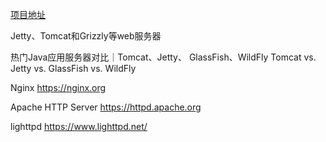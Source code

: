 [项目地址](https://github.com/youngzil/quickstart-application-container)



Jetty、Tomcat和Grizzly等web服务器

热门Java应用服务器对比｜Tomcat、Jetty、 GlassFish、WildFly
Tomcat vs. Jetty vs. GlassFish vs. WildFly



Nginx
https://nginx.org



Apache HTTP Server
https://httpd.apache.org



lighttpd
https://www.lighttpd.net/





